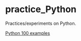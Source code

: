 # practice_Python
Practices/experiments on Python.

 [Python 100 examples](https://github.com/rickyxume/practice_Python/tree/master/Python_100_examples)
